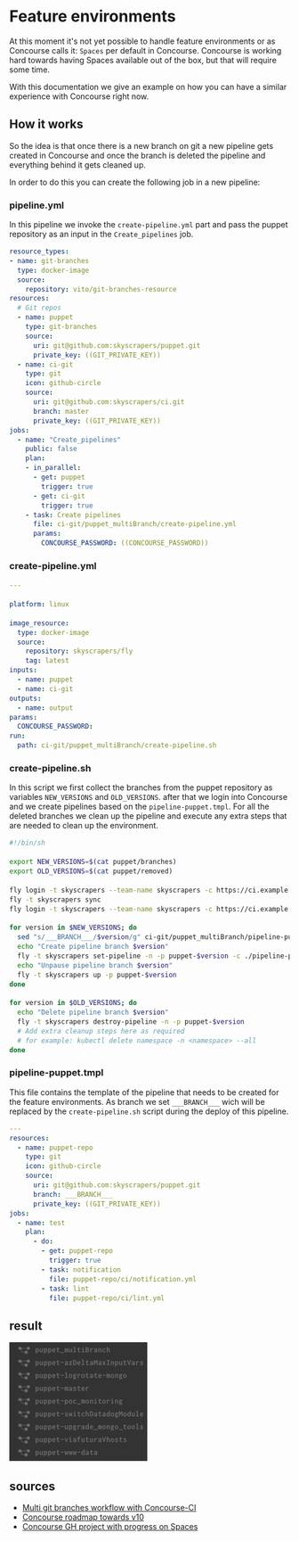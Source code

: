 # Feature environments

At this moment it's not yet possible to handle feature environments or as Concourse calls it: `Spaces` per default in Concourse. Concourse is working hard towards having Spaces available out of the box, but that will require some time.

With this documentation we give an example on how you can have a similar experience with Concourse right now.

## How it works

So the idea is that once there is a new branch on git a new pipeline gets created in Concourse and once the branch is deleted the pipeline and everything behind it gets cleaned up.

In order to do this you can create the following job in a new pipeline:

### pipeline.yml
In this pipeline we invoke the `create-pipeline.yml` part and pass the puppet repository as an input in the `Create_pipelines` job.

```yaml
resource_types:
- name: git-branches
  type: docker-image
  source:
    repository: vito/git-branches-resource
resources:
  # Git repos
  - name: puppet
    type: git-branches
    source:
      uri: git@github.com:skyscrapers/puppet.git
      private_key: ((GIT_PRIVATE_KEY))
  - name: ci-git
    type: git
    icon: github-circle
    source:
      uri: git@github.com:skyscrapers/ci.git
      branch: master
      private_key: ((GIT_PRIVATE_KEY))
jobs:
  - name: "Create_pipelines"
    public: false
    plan:
    - in_parallel:
      - get: puppet
        trigger: true
      - get: ci-git
        trigger: true
    - task: Create pipelines
      file: ci-git/puppet_multiBranch/create-pipeline.yml
      params:
        CONCOURSE_PASSWORD: ((CONCOURSE_PASSWORD))
```

### create-pipeline.yml

```yaml
---

platform: linux

image_resource:
  type: docker-image
  source:
    repository: skyscrapers/fly
    tag: latest
inputs:
  - name: puppet
  - name: ci-git
outputs:
  - name: output
params:
  CONCOURSE_PASSWORD:
run:
  path: ci-git/puppet_multiBranch/create-pipeline.sh
```

### create-pipeline.sh

In this script we first collect the branches from the puppet repository as variables `NEW_VERSIONS` and `OLD_VERSIONS`. after that we login into Concourse and we create pipelines based on the `pipeline-puppet.tmpl`. For all the deleted branches we clean up the pipeline and execute any extra steps that are needed to clean up the environment.

```bash
#!/bin/sh

export NEW_VERSIONS=$(cat puppet/branches)
export OLD_VERSIONS=$(cat puppet/removed)

fly login -t skyscrapers --team-name skyscrapers -c https://ci.example.com -u -p $CONCOURSE_PASSWORD
fly -t skyscrapers sync
fly login -t skyscrapers --team-name skyscrapers -c https://ci.example.com -u -p $CONCOURSE_PASSWORD

for version in $NEW_VERSIONS; do
  sed "s/___BRANCH___/$version/g" ci-git/puppet_multiBranch/pipeline-puppet.tmpl > ./pipeline-puppet.result
  echo "Create pipeline branch $version"
  fly -t skyscrapers set-pipeline -n -p puppet-$version -c ./pipeline-puppet.result
  echo "Unpause pipeline branch $version"
  fly -t skyscrapers up -p puppet-$version
done

for version in $OLD_VERSIONS; do
  echo "Delete pipeline branch $version"
  fly -t skyscrapers destroy-pipeline -n -p puppet-$version
  # Add extra cleanup steps here as required
  # for example: kubectl delete namespace -n <namespace> --all
done
```

### pipeline-puppet.tmpl

This file contains the template of the pipeline that needs to be created for the feature environments.
As branch we set `___BRANCH___` wich will be replaced by the `create-pipeline.sh` script during the deploy of this pipeline.

```yaml
---
resources:
  - name: puppet-repo
    type: git
    icon: github-circle
    source:
      uri: git@github.com:skyscrapers/puppet.git
      branch: ___BRANCH___
      private_key: ((GIT_PRIVATE_KEY))
jobs:
  - name: test
    plan:
      - do:
        - get: puppet-repo
          trigger: true
        - task: notification
          file: puppet-repo/ci/notification.yml
        - task: lint
          file: puppet-repo/ci/lint.yml
```

## result

![Concourse multi-branch setup](images/concourse_multiBranch.png)

## sources

- [Multi git branches workflow with Concourse-CI](https://blog.alterway.fr/en/multi-git-branches-workflow-with-concourse-ci.html)
- [Concourse roadmap towards v10](https://blog.concourse-ci.org/core-roadmap-towards-v10/)
- [Concourse GH project with progress on Spaces](https://github.com/concourse/concourse/projects/2)
